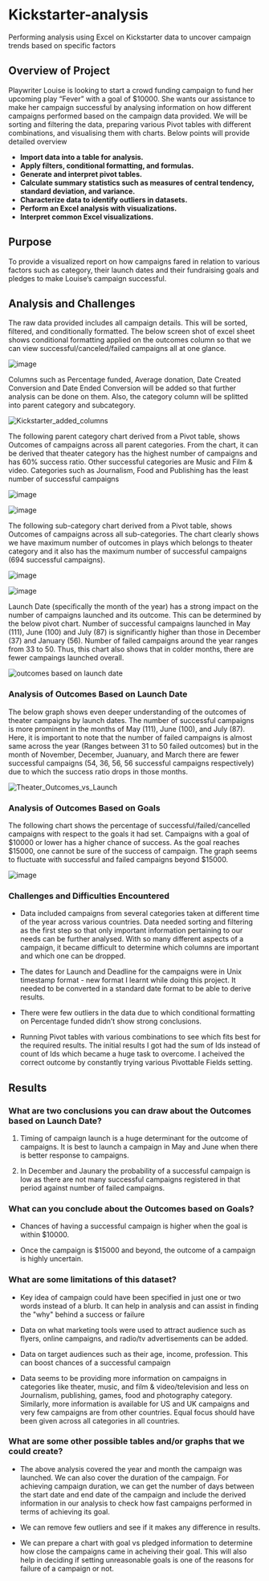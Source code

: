 # Kickstarter-analysis

Performing analysis using Excel on Kickstarter data to uncover campaign trends based on specific factors 

## Overview of Project

Playwriter Louise is looking to start a crowd funding campaign to fund her upcoming play “Fever” with a goal of $10000. She wants our assistance to make her campaign successful by analysing information on how different campaigns performed based on the campaign data provided. We will be sorting and filtering the data, preparing various Pivot tables with different combinations, and visualising them with charts. Below points will provide detailed overview

* **Import data into a table for analysis.**
* **Apply filters, conditional formatting, and formulas.**
* **Generate and interpret pivot tables.**
* **Calculate summary statistics such as measures of central tendency, standard deviation, and variance.**
* **Characterize data to identify outliers in datasets.**
* **Perform an Excel analysis with visualizations.**
* **Interpret common Excel visualizations.**

## Purpose

To provide a visualized report on how campaigns fared in relation to various factors such as category, their launch dates and their fundraising goals and pledges to make Louise’s campaign successful. 

## Analysis and Challenges

The raw data provided includes all campaign details. This will be sorted, filtered, and conditionally formatted. The below screen shot of excel sheet shows conditional formatting applied on the outcomes column so that we can view successful/canceled/failed campaigns all at one glance. 

![image](https://user-images.githubusercontent.com/108366412/177680647-edd99388-eead-4ebe-97ef-ffd5efd1150d.png)

Columns such as Percentage funded, Average donation, Date Created Conversion and Date Ended Conversion will be added so that further analysis can be done on them. Also, the category column will be splitted into parent category and subcategory.

![Kickstarter_added_columns](https://user-images.githubusercontent.com/108366412/177682978-bcb9b9c0-0ec6-4dec-b3ec-2a6aaca23e4b.png)

The following parent category chart derived from a Pivot table, shows Outcomes of campaigns across all parent categories. From the chart, it can be derived that theater category has the highest number of campaigns and has 60% success ratio. Other successful categories are Music and Film & video. Categories such as Journalism, Food and Publishing has the least number of successful campaigns 

![image](https://user-images.githubusercontent.com/108366412/177681019-fde3d4e4-1492-4459-90f3-1129b2746839.png)

![image](https://user-images.githubusercontent.com/108366412/177681031-9d696f7b-66b2-47f4-84f1-84c7a9a5a770.png) 
 
The following sub-category chart derived from a Pivot table, shows Outcomes of campaigns across all sub-categories. The chart clearly shows we have maximum number of outcomes in plays which belongs to theater category and it also has the maximum number of successful campaigns (694 successful campaigns). 

![image](https://user-images.githubusercontent.com/108366412/177681059-37f7d94a-040d-4202-ae72-0e298997006a.png)

![image](https://user-images.githubusercontent.com/108366412/177685691-1b55dde3-b10a-4bb3-812f-41d48318e81b.png)
 
Launch Date (specifically the month of the year) has a strong impact on the number of campaigns launched and its outcome. This can be determined by the below pivot chart. Number of successful campaigns launched in May (111), June (100) and July (87) is significantly higher than those in December (37) and January (56). Number of failed campaigns around the year ranges from 33 to 50. Thus, this chart also shows that in colder months, there are fewer campaings launched overall.

![outcomes based on launch date](https://user-images.githubusercontent.com/108366412/177706734-956ea533-1225-41fd-ae95-e896a0b0e33f.png)

### Analysis of Outcomes Based on Launch Date

The below graph shows even deeper understanding of the outcomes of theater campaigns by launch dates. The number of successful campaigns is more prominent in the months of May (111), June (100), and July (87). Here, it is important to note that the number of failed campaigns is almost same across the year (Ranges between 31 to 50 failed outcomes) but in the month of November, December, Juanuary, and March there are fewer successful campaigns (54, 36, 56, 56 successful campaigns respectively) due to which the success ratio drops in those months. 

![Theater_Outcomes_vs_Launch](https://user-images.githubusercontent.com/108366412/177707100-dbd024e0-8283-472a-af3c-bccb06b029b2.png)

### Analysis of Outcomes Based on Goals

The following chart shows the percentage of successful/failed/cancelled campaigns with respect to the goals it had set. Campaigns with a goal of $10000 or lower has a higher chance of success. As the goal reaches $15000, one cannot be sure of the success of campaign. The graph seems to fluctuate with successful and failed campaigns beyond $15000.

![image](https://user-images.githubusercontent.com/108366412/177681143-7e13908f-bc69-4660-8c6b-a79d81e603d6.png)

### Challenges and Difficulties Encountered

   * Data included campaigns from several categories taken at different time of the year across various countries. Data needed sorting and filtering as the first step so that only important information pertaining to our needs can be further analysed. With so many different aspects of a campaign, it became difficult to determine which columns are important and which one can be dropped.

   * The dates for Launch and Deadline for the campaigns were in Unix timestamp format - new format I learnt while doing this project. It needed to be converted in a standard date format to be able to derive results.

   * There were few outliers in the data due to which conditional formatting on Percentage funded didn’t show strong conclusions.

   * Running Pivot tables with various combinations to see which fits best for the required results. The initial results I got had the sum of Ids instead of count of Ids which became a huge task to overcome. I acheived the correct outcome by constantly trying various Pivottable Fields setting.

## Results

### What are two conclusions you can draw about the Outcomes based on Launch Date?

   1. Timing of campaign launch is a huge determinant for the outcome of campaigns. It is best to launch a campaign in May and June when there is better response to campaigns. 

   2. In December and Jaunary the probability of a successful campaign is low as there are not many successful campaigns registered in that period against number of failed campaigns.  

### What can you conclude about the Outcomes based on Goals?

   * Chances of having a successful campaign is higher when the goal is within $10000. 

   * Once the campaign is $15000 and beyond, the outcome of a campaign is highly uncertain. 

### What are some limitations of this dataset?

   * Key idea of campaign could have been specified in just one or two words instead of a blurb. It can help in analysis and can assist in finding the "why" behind a success or failure 

   * Data on what marketing tools were used to attract audience such as flyers, online campaigns, and radio/tv advertisements can be added.  

   * Data on target audiences such as their age, income, profession. This can boost chances of a successful campaign

   * Data seems to be providing more information on campaigns in categories like theater, music, and film & video/television and less on Journalism, publishing, games, food and photography category. Similarly, more information is available for US and UK campaigns and very few campaigns are from other countries. Equal focus should have been given across all categories in all countries.  

### What are some other possible tables and/or graphs that we could create?

   * The above analysis covered the year and month the campaign was launched. We can also cover the duration of the campaign. For achieving campaign duration, we can get the number of days between the start date and end date of the campaign and include the derived information in our analysis to check how fast campaigns performed in terms of achieving its goal.
   
   * We can remove few outliers and see if it makes any difference in results. 
   
   * We can prepare a chart with goal vs pledged information to determine how close the campaigns came in acheiving their goal. This will also help in deciding if setting unreasonable goals is one of the reasons for failure of a campaign or not. 

